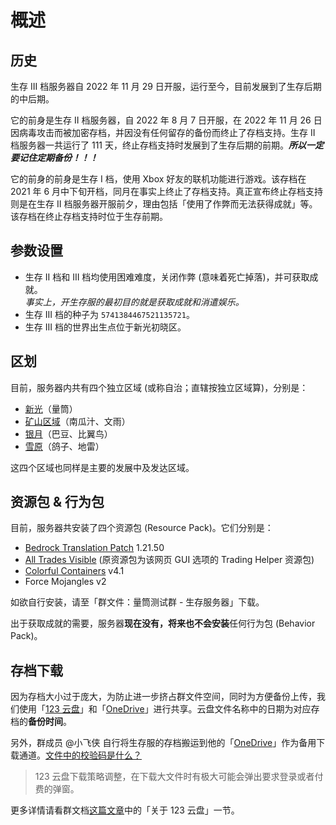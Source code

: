 # 概述

## 历史

生存 III 档服务器自 2022 年 11 月 29 日开服，运行至今，目前发展到了生存后期的中后期。

它的前身是生存 II 档服务器，自 2022 年 8 月 7 日开服，在 2022 年 11 月 26 日因病毒攻击而被加密存档，并因没有任何留存的备份而终止了存档支持。生存 II 档服务器一共运行了 111 天，终止存档支持时发展到了生存后期的前期。***所以一定要记住定期备份！！！***

它的前身的前身是生存 I 档，使用 Xbox 好友的联机功能进行游戏。该存档在 2021 年 6 月中下旬开档，同月在事实上终止了存档支持。真正宣布终止存档支持则是在生存 II 档服务器开服前夕，理由包括「使用了作弊而无法获得成就」等。该存档在终止存档支持时位于生存前期。

## 参数设置

- 生存 II 档和 III 档均使用困难难度，关闭作弊 (意味着死亡掉落)，并可获取成就。  
  *事实上，开生存服的最初目的就是获取成就和消遣娱乐。*
- 生存 III 档的种子为 `5741384467521135721`。
- 生存 III 档的世界出生点位于新光初晓区。

## 区划

目前，服务器内共有四个独立区域 (或称自治；直辖按独立区域算)，分别是：

- [新光](xinguang/README.md)（量筒）
- [矿山区域](diggings.md)（南瓜汁、文雨）
- [银月](silvermoon/README.md)（巴豆、比翼鸟）
- [雪原](snowfield.md)（鸽子、地雷）

这四个区域也同样是主要的发展中及发达区域。

## 资源包 & 行为包

目前，服务器共安装了四个资源包 (Resource Pack)。它们分别是：

- [Bedrock Translation Patch](https://github.com/ff98sha/mclangcn) 1.21.50
- [All Trades Visible](https://bedrocktweaks.net/resource-packs/) (原资源包为该网页 GUI 选项的 Trading Helper 资源包)
- [Colorful Containers](https://mcpedl.com/colourful-containers-bedrock-pack-1) v4.1
- Force Mojangles v2

如欲自行安装，请至「群文件：量筒测试群 - 生存服务器」下载。

出于获取成就的需要，服务器**现在没有，将来也不会安装**任何行为包 (Behavior Pack)。

## 存档下载

因为存档大小过于庞大，为防止进一步挤占群文件空间，同时为方便备份上传，我们使用「[123 云盘](https://www.123684.com/s/t3TqVv-EC3kh)」和「[OneDrive](https://1drv.ms/u/c/365ab37ede8dd3c6/ERAkOVOYsuJCsgss9CuYWgEBjoBExZxKBGZOjAzgDbcR8Q?e=dTAjY6)」进行共享。云盘文件名称中的日期为对应存档的**备份时间**。

另外，群成员 @小飞侠 自行将生存服的存档搬运到他的「[OneDrive](https://tang07-my.sharepoint.com/:f:/g/personal/admin_tang07_onmicrosoft_com/Eta9C-_nxlpEocOOYD2hrVsB0zYrE6cIssB9MMer1py5fw?e=ceJxma)」作为备用下载通道。[文件中的校验码是什么？](../howto/hashfile.md)

> 123 云盘下载策略调整，在下载大文件时有极大可能会弹出要求登录或者付费的弹窗。  
  
  更多详情请看群文档[这篇文章](https://klpbbs.com/thread-123053-1-1.html)中的「关于 123 云盘」一节。
